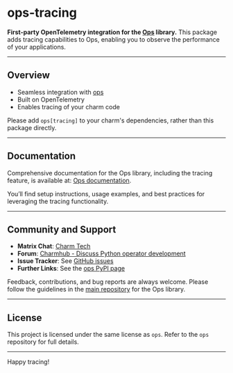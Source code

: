 # ops-tracing

**First-party OpenTelemetry integration for the [Ops](https://pypi.org/project/ops/) library.**
This package adds tracing capabilities to Ops, enabling you to observe the performance of your applications.

---

## Overview

- Seamless integration with [ops](https://pypi.org/project/ops/)
- Built on OpenTelemetry
- Enables tracing of your charm code

Please add `ops[tracing]` to your charm's dependencies, rather than this package directly.

---

## Documentation

Comprehensive documentation for the Ops library, including the tracing feature, is available at:
[Ops documentation](https://documentation.ubuntu.com/ops/latest/).

You’ll find setup instructions, usage examples, and best practices for leveraging the tracing functionality.

---

## Community and Support

- **Matrix Chat**: [Charm Tech](https://matrix.to/#/#charmhub-ops:ubuntu.com)
- **Forum**: [Charmhub - Discuss Python operator development](https://discourse.charmhub.io/)
- **Issue Tracker**: See [GitHub issues](https://github.com/canonical/ops/issues)
- **Further Links**: See the [ops PyPI page](https://pypi.org/project/ops/)

Feedback, contributions, and bug reports are always welcome.
Please follow the guidelines in the [main repository](https://github.com/canonical/ops/)
for the Ops library.

---

## License

This project is licensed under the same license as `ops`.
Refer to the `ops` repository for full details.

---

Happy tracing!
